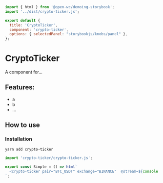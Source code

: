 ```js script
import { html } from '@open-wc/demoing-storybook';
import '../dist/crypto-ticker.js';

export default {
  title: 'CryptoTicker',
  component: 'crypto-ticker',
  options: { selectedPanel: "storybookjs/knobs/panel" },
};
```

# CryptoTicker

A component for...

## Features:

- a
- b
- ...

## How to use

### Installation

```bash
yarn add crypto-ticker
```

```js
import 'crypto-ticker/crypto-ticker.js';
```

```js preview-story
export const Simple = () => html`
  <crypto-ticker pair="BTC_USDT" exchange="BINANCE"  @stream=${console.log}></crypto-ticker>
`;
```